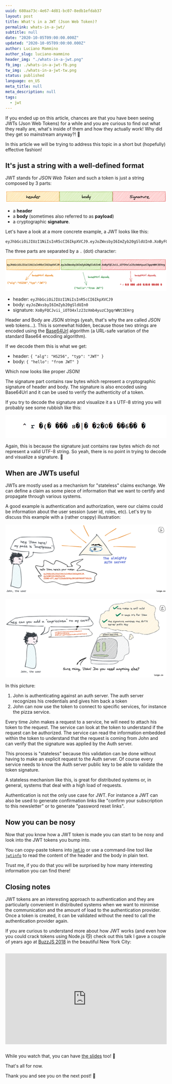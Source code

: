 ```yaml
---
uuid: 680aa73c-4e67-4d81-bc07-8edb1efdab37
layout: post
title: What's in a JWT (Json Web Token)?
permalink: whats-in-a-jwt/
subtitle: null
date: "2020-10-05T09:00:00.000Z"
updated: "2020-10-05T09:00:00.000Z"
author: Luciano Mammino
author_slug: luciano-mammino
header_img: "./whats-in-a-jwt.png"
fb_img: ./whats-in-a-jwt-fb.png
tw_img: ./whats-in-a-jwt-tw.png
status: published
language: en_US
meta_title: null
meta_description: null
tags:
  - jwt
---
```


If you ended up on this article, chances are that you have been seeing JWTs (Json Web Tokens) for a while and you are curious to find out what they really are, what's inside of them and how they actually work! Why did they get so mainstream anyway?! 🤔

In this article we will be trying to address this topic in a short but (hopefully) effective fashion!


## It's just a string with a well-defined format

JWT stands for *JSON Web Token* and such a token is just a string composed by 3 parts:

![The three parts of a JSON Web Token](./jwt-parts.png)

  - a **header**
  - a **body** (sometimes also referred to as **payload**)
  - a cryptographic **signature**.

Let's have a look at a more concrete example, a JWT looks like this:

```text
eyJhbGciOiJIUzI1NiIsInR5cCI6IkpXVCJ9.eyJoZWxsbyI6ImZyb20gSldUIn0.XoByFQCJvii_iOTO4xlz23zXmb4yuzC3gqrWNt3EHrg
```

The three parts are separated by a `.` (dot) character:

![The three parts of a sample JSON Web Token](./jwt-parts-example.png)

  - header: `eyJhbGciOiJIUzI1NiIsInR5cCI6IkpXVCJ9`
  - body: `eyJoZWxsbyI6ImZyb20gSldUIn0`
  - signature: `XoByFQCJvii_iOTO4xlz23zXmb4yuzC3gqrWNt3EHrg`

Header and Body are JSON strings (yeah, that's why the are called *JSON* web tokens...). This is somewhat hidden, because those two strings are encoded using the [Base64Url](https://tools.ietf.org/html/rfc4648#section-5) algorithm (a URL-safe variation of the standard Base64 encoding algorithm).

If we decode them this is what we get:

  - header: `{ "alg": "HS256", "typ": "JWT" }`
  - body: `{ "hello": "from JWT" }`

Which now looks like proper JSON!

The signature part contains raw bytes which represent a cryptographic signature of header and body. The signature is also encoded using Base64Url and it can be used to verify the authenticity of a token.

If you try to decode the signature and visualize it a s UTF-8 string you will probably see some rubbish like this:

![An attempt to try to decode a JWT signature to a UTF-8 string](./jwt-signature-decoded-to-string.png)

Again, this is because the signature just contains raw bytes which do not represent a valid UTF-8 string. So yeah, there is no point in trying to decode and visualize a signature. 🤗


## When are JWTs useful

JWTs are mostly used as a mechanism for "stateless" claims exchange. We can define a claim as some piece of information that we want to certify and propagate through various systems. 

A good example is authentication and authorization, were our claims could be information about the user session (user id, roles, etc). Let's try to discuss this example with a (rather crappy) illustration:

![John authenticating against an Auth server and getting back a JWT](./jwt-auth-part-1-loige.png)

![John using his JWT to communicate with the pizza service](./jwt-auth-part-2-loige.png)

In this picture:

  1. John is authenticating against an auth server. The auth server recognizes his credentials and gives him back a token
  2. John can now use the token to connect to specific services, for instance the pizza service.

Every time John makes a request to a service, he will need to attach his token to the request. The service can look at the token to understand if the request can be authorized. The service can read the information embedded within the token to understand that the request is coming from John and can verify that the signature was applied by the Auth server.

This process is "stateless" because this validation can be done without having to make an explicit request to the Auth server. Of course every service needs to know the Auth server public key to be able to validate the token signature.

A stateless mechanism like this, is great for distributed systems or, in general, systems that deal with a high load of requests.

Authentication is not the only use case for JWT. For instance a JWT can also be used to generate confirmation links like "confirm your subscription to this newsletter" or to generate "password reset links".
 

## Now you can be nosy

Now that you know how a JWT token is made you can start to be nosy and look into the JWT tokens you bump into.

You can copy-paste tokens into [jwt.io](https://jwt.io) or use a command-line tool like [`jwtinfo`](https://github.com/lmammino/jwtinfo) to read the content of the header and the body in plain text.

Trust me, if you do that you will be surprised by how many interesting information you can find there!


## Closing notes

JWT tokens are an interesting approach to authentication and they are particularly convenient in distributed systems when we want to minimise the communication and the amount of load to the authentication provider. Once a token is created, it can be validated without the need to call the authentication provider again.

If you are curious to understand more about how JWT works (and even how you could crack tokens using Node.js 😼) check out this talk I gave a couple of years ago at [BuzzJS 2018](https://buzzjs.com/) in the beautiful New York City:

<div style="margin-top: 2em; position: relative; padding-bottom: 56.25%; height: 0; margin-bottom: 2em;">
<iframe style="position: absolute; top:0; left: 0; width: 100%; height: 100%;" src="https://www.youtube.com/embed/uBYdxOQ57nQ" frameborder="0" allowfullscreen></iframe>
</div>

While you watch that, you can have [the slides](https://loige.link/jwt-crack-ny) too! 🤗

That's all for now.

Thank you and see you on the next post! 👋
